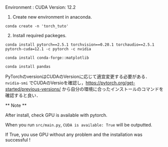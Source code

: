 Environment : CUDA Version: 12.2


1.  Create new environment in anaconda.

`conda create -n 'torch_tuto'`


2. Install required packeges.

```
conda install pytorch==2.5.1 torchvision==0.20.1 torchaudio==2.5.1 pytorch-cuda=12.1 -c pytorch -c nvidia

conda install conda-forge::matplotlib

conda install pandas
```

PyTorchのversionはCUDAのVersionに応じて適宜変更する必要がある．
`nvidia-smi` でCUDAのVersioを確認し，https://pytorch.org/get-started/previous-versions/ から自分の環境に合ったインストールのコマンドを確認すると良い．


** Note **

After install, check GPU is available with pytorch.

When you run `src/main.py`, 
`CUDA is available: True` will be outputted.

If True, you use GPU without any problem and the installation was successful !
